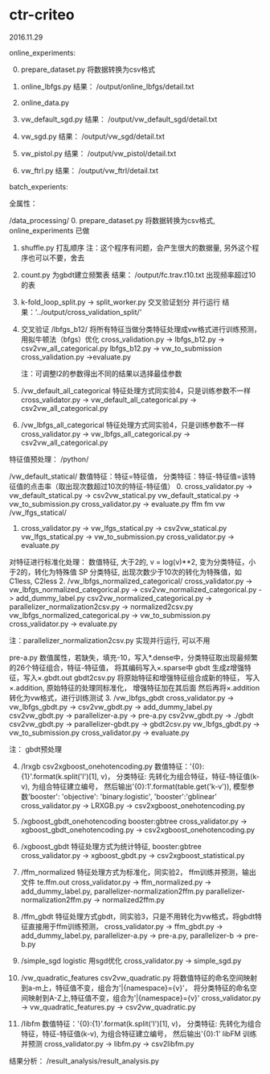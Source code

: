 # ctr-criteo
2016.11.29

online_experiments:

0. prepare_dataset.py   将数据转换为csv格式

1. online_lbfgs.py
   结果： /output/online_lbfgs/detail.txt

2. online_data.py

3. vw_default_sgd.py
   结果： /output/vw_default_sgd/detail.txt

4. vw_sgd.py
   结果： /output/vw_sgd/detail.txt

5. vw_pistol.py
   结果： /output/vw_pistol/detail.txt

6. vw_ftrl.py
   结果： /output/vw_ftrl/detail.txt




batch_experients:

全属性：

/data_processing/
0. prepare_dataset.py   将数据转换为csv格式, online_experiments 已做

1. shuffle.py   打乱顺序
   注：这个程序有问题，会产生很大的数据量, 另外这个程序也可以不要，舍去

2. count.py 为gbdt建立频繁表
   结果： /output/fc.trav.t10.txt  出现频率超过10的表

3. k-fold_loop_split.py -> split_worker.py 交叉验证划分 并行运行
   结果：'../output/cross_validation_split/'

4. 交叉验证
    /lbfgs_b12/
    将所有特征当做分类特征处理成vw格式进行训练预测，用拟牛顿法（bfgs）优化
    cross_validation.py -> lbfgs_b12.py -> csv2vw_all_categorical.py
    lbfgs_b12.py -> vw_to_submission
    cross_validation.py ->evaluate.py

    注：可调整l2的参数得出不同的结果以选择最佳参数

5. /vw_default_all_categorical
    特征处理方式同实验4，只是训练参数不一样
    cross_validator.py -> vw_default_all_categorical.py -> csv2vw_all_categorical.py

6. /vw_lbfgs_all_categorical
   特征处理方式同实验4，只是训练参数不一样
   cross_validator.py -> vw_lbfgs_all_categorical.py -> csv2vw_all_categorical.py


特征值预处理： /python/

/vw_default_statical/
数值特征：特征=特征值， 分类特征：特征-特征值=该特征值的点击率（取出现次数超过10次的特征-特征值）
0. cross_validator.py -> vw_default_statical.py -> csv2vw_statical.py
   vw_default_statical.py -> vw_to_submission.py
   cross_validator.py -> evaluate.py
ffm
fm
vw
/vw_lfgs_statical/
1. cross_validator.py -> vw_lfgs_statical.py -> csv2vw_statical.py
   vw_lfgs_statical.py -> vw_to_submission.py
   cross_validator.py -> evaluate.py

对特征进行标准化处理：
数值特征, 大于2的, v = log(v)**2, 变为分类特征，小于2的，转化为特殊值 SP
分类特征, 出现次数少于10次的转化为特殊值，如C1less, C2less
2. /vw_lbfgs_normalized_categorical/
   cross_validator.py -> vw_lbfgs_normalized_categorical.py -> csv2vw_normalized_categorical.py -> add_dummy_label.py
   csv2vw_normalized_categorical.py -> parallelizer_normalization2csv.py -> normalized2csv.py
   vw_lbfgs_normalized_categorical.py -> vw_to_submission.py
   cross_validator.py -> evaluate.py

   注：parallelizer_normalization2csv.py  实现并行运行, 可以不用

pre-a.py 数值属性，若缺失，填充-10，写入*.dense中，分类特征取出现最频繁的26个特征组合，特征-特征值， 将其编码写入×.sparse中
gbdt 生成z增强特征，写入×.gbdt.out
gbdt2csv.py 将原始特征和增强特征组合成新的特征， 写入×.addition, 原始特征的处理同标准化， 增强特征加在其后面
然后再将×.addition转化为vw格式，进行训练测试
3. /vw_lbfgs_gbdt
   cross_validator.py -> vw_lbfgs_gbdt.py -> csv2vw_gbdt.py -> add_dummy_label.py
   csv2vw_gbdt.py -> parallelizer-a.py -> pre-a.py
   csv2vw_gbdt.py -> ./gbdt
   csv2vw_gbdt.py -> parallelizer-gbdt.py -> gbdt2csv.py
   vw_lbfgs_gbdt.py -> vw_to_submission.py
   cross_validator.py -> evaluate.py

   注： gbdt预处理

4. /lrxgb
    csv2xgboost_onehotencoding.py 数值特征：'{0}:{1}'.format(k.split('I')[1], v)， 分类特征: 先转化为组合特征，特征-特征值(k-v),
    为组合特征建立编号， 然后输出'{0}:1'.format(table.get('k-v')), 模型参数'booster': 'objective': 'binary:logistic',
    'booster':'gblinear'
   cross_validator.py -> LRXGB.py -> csv2xgboost_onehotencoding.py

5. /xgboost_gbdt_onehotencoding
   booster:gbtree
   cross_validator.py -> xgboost_gbdt_onehotencoding.py -> csv2xgboost_onehotencoding.py

6. /xgboost_gbdt
   特征处理方式为统计特征, booster:gbtree
   cross_validator.py -> xgboost_gbdt.py -> csv2xgboost_statistical.py

7. /ffm_normalized
   特征处理方式为标准化，同实验2， ffm训练并预测，输出文件 te.ffm.out
   cross_validator.py -> ffm_normalized.py -> add_dummy_label.py, parallelizer-normalization2ffm.py
   parallelizer-normalization2ffm.py -> normalized2ffm.py

8. /ffm_gbdt
   特征处理方式gbdt，同实验3，只是不用转化为vw格式，将gbdt特征直接用于ffm训练预测，
   cross_validator.py -> ffm_gbdt.py -> add_dummy_label.py, parallelizer-a.py -> pre-a.py, parallelizer-b -> pre-b.py

9. /simple_sgd
   logistic 用sgd优化
   cross_validator.py -> simple_sgd.py

10. /vw_quadratic_features
    csv2vw_quadratic.py 将数值特征的命名空间映射到a-m上，特征值不变，组合为'|{namespace}={v}'，
    将分类特征的命名空间映射到A-Z上,特征值不变，组合为'|{namespace}={v}'
    cross_validator.py -> vw_quadratic_features.py -> csv2vw_quadratic.py

11. /libfm
    数值特征：'{0}:{1}'.format(k.split('I')[1], v)， 分类特征: 先转化为组合特征，特征-特征值(k-v),
    为组合特征建立编号， 然后输出'{0}:1'
    libFM 训练并预测
    cross_validator.py -> libfm.py -> csv2libfm.py


结果分析：
/result_analysis/result_analysis.py

